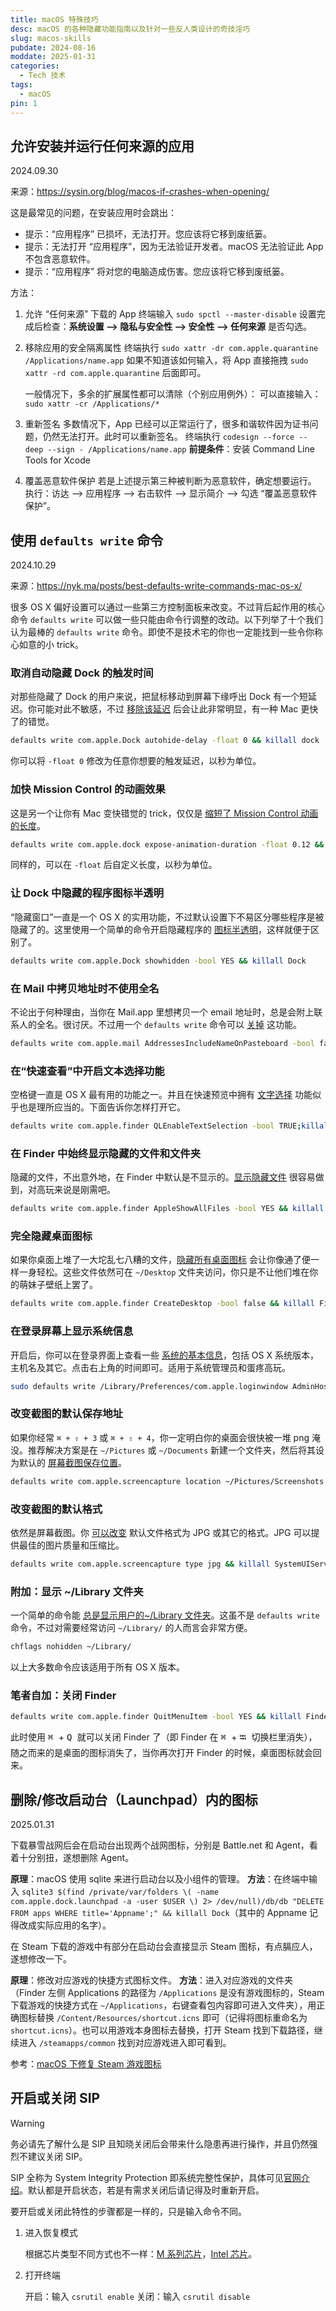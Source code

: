 ```yaml
---
title: macOS 特殊技巧
desc: macOS 的各种隐藏功能指南以及针对一些反人类设计的奇技淫巧
slug: macos-skills
pubdate: 2024-08-16
moddate: 2025-01-31
categories:
  - Tech 技术
tags:
  - macOS
pin: 1
---
```


## 允许安装并运行任何来源的应用

2024.09.30

来源：<https://sysin.org/blog/macos-if-crashes-when-opening/>

这是最常见的问题，在安装应用时会跳出：

- 提示：“应用程序” 已损坏，无法打开。您应该将它移到废纸篓。
- 提示：无法打开 “应用程序”，因为无法验证开发者。macOS 无法验证此 App 不包含恶意软件。
- 提示：“应用程序” 将对您的电脑造成伤害。您应该将它移到废纸篓。

方法：

1. 允许 “任何来源” 下载的 App
   终端输入 `sudo spctl --master-disable`
   设置完成后检查：**系统设置 --> 隐私与安全性 --> 安全性 --> 任何来源** 是否勾选。

2. 移除应用的安全隔离属性
   终端执行 `sudo xattr -dr com.apple.quarantine /Applications/name.app`
   如果不知道该如何输入，将 App 直接拖拽 `sudo xattr -rd com.apple.quarantine` 后面即可。

   一般情况下，多余的扩展属性都可以清除（个别应用例外）：
   可以直接输入：`sudo xattr -cr /Applications/*`

3. 重新签名
   多数情况下，App 已经可以正常运行了，很多和谐软件因为证书问题，仍然无法打开。此时可以重新签名。
   终端执行 `codesign --force --deep --sign - /Applications/name.app`
   **前提条件**：安装 Command Line Tools for Xcode

4. 覆盖恶意软件保护
   若是上述提示第三种被判断为恶意软件，确定想要运行。
   执行：访达 --> 应用程序 --> 右击软件 --> 显示简介 --> 勾选 “覆盖恶意软件保护”。

## 使用 `defaults write` 命令

2024.10.29

来源：<https://nyk.ma/posts/best-defaults-write-commands-mac-os-x/>

很多 OS X 偏好设置可以通过一些第三方控制面板来改变。不过背后起作用的核心命令 `defaults write` 可以做一些只能由命令行调整的改动。以下列举了十个我们认为最棒的 `defaults write` 命令。即使不是技术宅的你也一定能找到一些令你称心如意的小 trick。

### 取消自动隐藏 Dock 的触发时间

对那些隐藏了 Dock 的用户来说，把鼠标移动到屏幕下缘呼出 Dock 有一个短延迟。你可能对此不敏感，不过 [移除该延迟](http://osxdaily.com/2012/03/27/remove-auto-hide-dock-delay-mac-os-x/) 后会让此非常明显，有一种 Mac 更快了的错觉。

```bash
defaults write com.apple.Dock autohide-delay -float 0 && killall dock
```

你可以将 `-float 0` 修改为任意你想要的触发延迟，以秒为单位。

### 加快 Mission Control 的动画效果

这是另一个让你有 Mac 变快错觉的 trick，仅仅是 [缩短了 Mission Control 动画的长度](http://osxdaily.com/2012/02/14/speed-up-misson-control-animations-mac-os-x/)。

```bash
defaults write com.apple.dock expose-animation-duration -float 0.12 && killall Dock
```

同样的，可以在 `-float` 后自定义长度，以秒为单位。

### 让 Dock 中隐藏的程序图标半透明

“隐藏窗口”一直是一个 OS X 的实用功能，不过默认设置下不易区分哪些程序是被隐藏了的。这里使用一个简单的命令开启隐藏程序的 [图标半透明](http://osxdaily.com/2010/06/22/make-hidden-application-icons-translucent-in-the-dock/)，这样就便于区别了。

```bash
defaults write com.apple.Dock showhidden -bool YES && killall Dock
```

### 在 Mail 中拷贝地址时不使用全名

不论出于何种理由，当你在 Mail.app 里想拷贝一个 email 地址时，总是会附上联系人的全名。很讨厌。不过用一个 `defaults write` 命令可以 [关掉](http://osxdaily.com/2012/05/03/stop-pasting-full-names-copy-email-address-mac-os-x-mail/) 这功能。

```bash
defaults write com.apple.mail AddressesIncludeNameOnPasteboard -bool false
```

### 在“快速查看”中开启文本选择功能

空格键一直是 OS X 最有用的功能之一。并且在快速预览中拥有 [文字选择](http://osxdaily.com/2011/11/21/select-text-in-quick-look-windows/) 功能似乎也是理所应当的。下面告诉你怎样打开它。

```bash
defaults write com.apple.finder QLEnableTextSelection -bool TRUE;killall Finder
```

### 在 Finder 中始终显示隐藏的文件和文件夹

隐藏的文件，不出意外地，在 Finder 中默认是不显示的。[显示隐藏文件](http://osxdaily.com/2009/02/25/show-hidden-files-in-os-x/) 很容易做到，对高玩来说是刚需吧。

```bash
defaults write com.apple.finder AppleShowAllFiles -bool YES && killall Finder
```

### 完全隐藏桌面图标

如果你桌面上堆了一大坨乱七八糟的文件，[隐藏所有桌面图标](http://osxdaily.com/2009/09/23/hide-all-desktop-icons-in-mac-os-x/) 会让你像通了便一样一身轻松。这些文件依然可在 `~/Desktop` 文件夹访问，你只是不让他们堆在你的萌妹子壁纸上罢了。

```bash
defaults write com.apple.finder CreateDesktop -bool false && killall Finder
```

### 在登录屏幕上显示系统信息

开启后，你可以在登录界面上查看一些 [系统的基本信息](http://osxdaily.com/2011/08/17/show-system-info-mac-os-x-lion-login-screen/)，包括 OS X 系统版本，主机名及其它。点击右上角的时间即可。适用于系统管理员和蛋疼高玩。

```bash
sudo defaults write /Library/Preferences/com.apple.loginwindow AdminHostInfo HostName
```

### 改变截图的默认保存地址

如果你经常 `⌘ + ⇧ + 3` 或 `⌘ + ⇧ + 4`，你一定明白你的桌面会很快被一堆 png 淹没。推荐解决方案是在 `~/Pictures` 或 `~/Documents` 新建一个文件夹，然后将其设为默认的 [屏幕截图保存位置](http://osxdaily.com/2011/01/26/change-the-screenshot-save-file-location-in-mac-os-x/)。

```bash
defaults write com.apple.screencapture location ~/Pictures/Screenshots
```

### 改变截图的默认格式

依然是屏幕截图。你 [可以改变](http://osxdaily.com/2010/08/16/change-the-screenshot-capture-file-format/) 默认文件格式为 JPG 或其它的格式。JPG 可以提供最佳的图片质量和压缩比。

```bash
defaults write com.apple.screencapture type jpg && killall SystemUIServer
```

### 附加：显示 ~/Library 文件夹

一个简单的命令能 [总是显示用户的~/Library 文件夹](http://osxdaily.com/2011/07/04/show-library-directory-in-mac-os-x-lion/)。这虽不是 `defaults write` 命令，不过对需要经常访问 `~/Library/` 的人而言会非常方便。

```bash
chflags nohidden ~/Library/
```

以上大多数命令应该适用于所有 OS X 版本。

### 笔者自加：关闭 Finder

```bash
defaults write com.apple.finder QuitMenuItem -bool YES && killall Finder
```

此时使用 <kbd> ⌘ </kbd> + <kbd> Q </kbd> 就可以关闭 Finder 了（即 Finder 在 <kbd> ⌘ </kbd> + <kbd> ⭾ </kbd> 切换栏里消失），随之而来的是桌面的图标消失了，当你再次打开 Finder 的时候，桌面图标就会回来。

## 删除/修改启动台（Launchpad）内的图标

2025.01.31

下载暴雪战网后会在启动台出现两个战网图标，分别是 Battle.net 和 Agent，看着十分别扭，遂想删除 Agent。

**原理**：macOS 使用 sqlite 来进行启动台以及小组件的管理。
**方法**：在终端中输入 `sqlite3 $(find /private/var/folders \( -name com.apple.dock.launchpad -a -user $USER \) 2> /dev/null)/db/db "DELETE FROM apps WHERE title='Appname';" && killall Dock`（其中的 Appname 记得改成实际应用的名字）。

在 Steam 下载的游戏中有部分在启动台会直接显示 Steam 图标，有点膈应人，遂想修改一下。

**原理**：修改对应游戏的快捷方式图标文件。
**方法**：进入对应游戏的文件夹（Finder 左侧 Applications 的路径为 `/Applications` 是没有游戏图标的，Steam 下载游戏的快捷方式在 `~/Applications`，右键查看包内容即可进入文件夹），用正确图标替换 `/Content/Resources/shortcut.icns` 即可（记得将图标重命名为 `shortcut.icns`）。也可以用游戏本身图标去替换，打开 Steam 找到下载路径，继续进入 `/steamapps/common` 找到对应游戏进入即可看到。

参考：[macOS 下修复 Steam 游戏图标](https://all2h.com/post/blog/ruan-ying-jian-zhe-teng/macosxia-geng-xin-steamyou-xi-tu-biao)

## 开启或关闭 SIP

> [!warning]
> 务必请先了解什么是 SIP 且知晓关闭后会带来什么隐患再进行操作，并且仍然强烈不建议关闭 SIP。

SIP 全称为 System Integrity Protection 即系统完整性保护，具体可见[官网介绍](https://support.apple.com/zh-cn/102149)。默认都是开启状态，若是有需求关闭后请记得及时重新开启。

要开启或关闭此特性的步骤都是一样的，只是输入命令不同。

1. 进入恢复模式

   根据芯片类型不同方式也不一样：[M 系列芯片](https://support.apple.com/zh-cn/102518?type-of-mac=mac-with-apple-silicon)，[Intel 芯片](https://support.apple.com/zh-cn/102518?type-of-mac=intel-based-mac)。

2. 打开终端

   开启：输入 `csrutil enable`
   关闭：输入 `csrutil disable`
